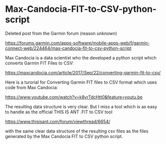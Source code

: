 # Max-Candocia-FIT-to-CSV-python-script

Deleted post from the Garmin forum (reason unknown)

https://forums.garmin.com/apps-software/mobile-apps-web/f/garmin-connect-web/224464/max-candocia-fit-to-csv-python-script


Max Candocia is a data scientist who the developed a python script which converts Garmin FIT Files to CSV:

https://maxcandocia.com/article/2017/Sep/22/converting-garmin-fit-to-csv/

Here is a turorial for Converting Garmin FIT files to CSV format which uses code from Max Candocia:

https://www.youtube.com/watch?v=k8vrTdcHtt0&feature=youtu.be

The resulting data structure is very clear.  But I miss a tool which is as easy to handle as the official THIS IS ANT .FIT to CSV tool 

https://www.thisisant.com/forum/viewthread/6654/

with the same clear data structure of the resulting csv files as the files generated by the Max Candocia FIT to CSV python script.

